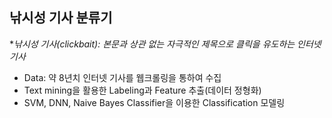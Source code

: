 ## 낚시성 기사 분류기
**낚시성 기사(clickbait): 본문과 상관 없는 자극적인 제목으로 클릭을 유도하는 인터넷 기사*

* Data: 약 8년치 인터넷 기사를 웹크롤링을 통하여 수집
* Text mining을 활용한 Labeling과 Feature 추출(데이터 정형화)
* SVM, DNN, Naive Bayes Classifier을 이용한 Classification 모델링

